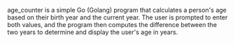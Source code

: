 age_counter is a simple Go (Golang) program that calculates a person's age based on their birth year and the current year. The user is prompted to enter both values, and the program then computes the difference between the two years to determine and display the user's age in years.
